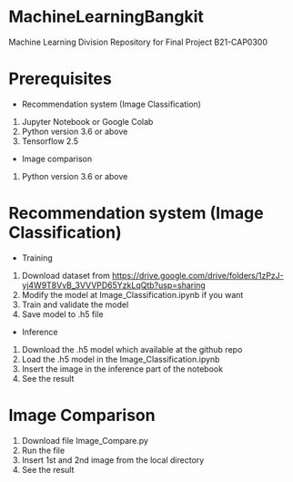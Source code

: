 # MachineLearningBangkit
Machine Learning Division Repository for Final Project B21-CAP0300

# Prerequisites
- Recommendation system (Image Classification)
1. Jupyter Notebook or Google Colab
2. Python version 3.6 or above
3. Tensorflow 2.5

- Image comparison
1. Python version 3.6 or above

# Recommendation system (Image Classification)
- Training
1. Download dataset from https://drive.google.com/drive/folders/1zPzJ-yj4W9T8VvB_3VVVPD65YzkLqQtb?usp=sharing
2. Modify the model at Image_Classification.ipynb if you want
3. Train and validate the model
4. Save model to .h5 file

- Inference
1. Download the .h5 model which available at the github repo
2. Load the .h5 model in the Image_Classification.ipynb
3. Insert the image in the inference part of the notebook
4. See the result

# Image Comparison
1. Download file Image_Compare.py
2. Run the file
3. Insert 1st and 2nd image from the local directory
4. See the result
